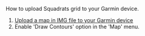 How to upload Squadrats grid to your Garmin device.

1. [Upload a map in IMG file to your Garmin device](https://www.youtube.com/watch?v=A82Ap_Wp-vs)
2. Enable 'Draw Contours' option in the 'Map' menu.
